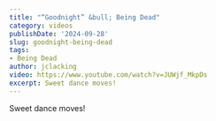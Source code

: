 ```yaml
---
title: "“Goodnight” &bull; Being Dead"
category: videos
publishDate: '2024-09-28'
slug: goodnight-being-dead
tags:
- Being Dead
author: jclacking
video: https://www.youtube.com/watch?v=JUWjf_MkpDs
excerpt: Sweet dance moves!
---
```

Sweet dance moves!
